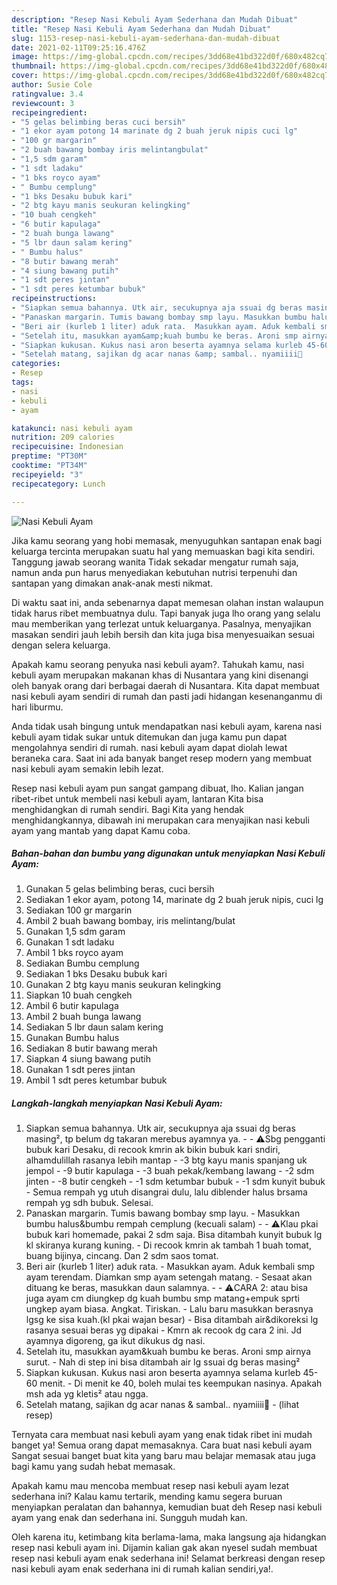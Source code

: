 ```yaml
---
description: "Resep Nasi Kebuli Ayam Sederhana dan Mudah Dibuat"
title: "Resep Nasi Kebuli Ayam Sederhana dan Mudah Dibuat"
slug: 1153-resep-nasi-kebuli-ayam-sederhana-dan-mudah-dibuat
date: 2021-02-11T09:25:16.476Z
image: https://img-global.cpcdn.com/recipes/3dd68e41bd322d0f/680x482cq70/nasi-kebuli-ayam-foto-resep-utama.jpg
thumbnail: https://img-global.cpcdn.com/recipes/3dd68e41bd322d0f/680x482cq70/nasi-kebuli-ayam-foto-resep-utama.jpg
cover: https://img-global.cpcdn.com/recipes/3dd68e41bd322d0f/680x482cq70/nasi-kebuli-ayam-foto-resep-utama.jpg
author: Susie Cole
ratingvalue: 3.4
reviewcount: 3
recipeingredient:
- "5 gelas belimbing beras cuci bersih"
- "1 ekor ayam potong 14 marinate dg 2 buah jeruk nipis cuci lg"
- "100 gr margarin"
- "2 buah bawang bombay iris melintangbulat"
- "1,5 sdm garam"
- "1 sdt ladaku"
- "1 bks royco ayam"
- " Bumbu cemplung"
- "1 bks Desaku bubuk kari"
- "2 btg kayu manis seukuran kelingking"
- "10 buah cengkeh"
- "6 butir kapulaga"
- "2 buah bunga lawang"
- "5 lbr daun salam kering"
- " Bumbu halus"
- "8 butir bawang merah"
- "4 siung bawang putih"
- "1 sdt peres jintan"
- "1 sdt peres ketumbar bubuk"
recipeinstructions:
- "Siapkan semua bahannya. Utk air, secukupnya aja ssuai dg beras masing², tp belum dg takaran merebus ayamnya ya.  ⚠️Sbg pengganti bubuk kari Desaku, di recook kmrin ak bikin bubuk kari sndiri, alhamdulillah rasanya lebih mantap -3 btg kayu manis spanjang uk jempol -9 butir kapulaga -3 buah pekak/kembang lawang -2 sdm jinten -8 butir cengkeh -1 sdm ketumbar bubuk -1 sdm kunyit bubuk Semua rempah yg utuh disangrai dulu, lalu diblender halus brsama rempah yg sdh bubuk. Selesai."
- "Panaskan margarin. Tumis bawang bombay smp layu. Masukkan bumbu halus&amp;bumbu rempah cemplung (kecuali salam)  ⚠️Klau pkai bubuk kari homemade, pakai 2 sdm saja. Bisa ditambah kunyit bubuk lg kl skiranya kurang kuning. Di recook kmrin ak tambah 1 buah tomat, buang bijinya, cincang. Dan 2 sdm saos tomat."
- "Beri air (kurleb 1 liter) aduk rata.  Masukkan ayam. Aduk kembali smp ayam terendam. Diamkan smp ayam setengah matang. Sesaat akan dituang ke beras, masukkan daun salamnya.  ⚠️CARA 2: atau bisa juga ayam cm diungkep dg kuah bumbu smp matang+empuk sprti ungkep ayam biasa. Angkat. Tiriskan. Lalu baru masukkan berasnya lgsg ke sisa kuah.(kl pkai wajan besar) Bisa ditambah air&amp;dikoreksi lg rasanya sesuai beras yg dipakai Kmrn ak recook dg cara 2 ini. Jd ayamnya digoreng, ga ikut dikukus dg nasi."
- "Setelah itu, masukkan ayam&amp;kuah bumbu ke beras. Aroni smp airnya surut. Nah di step ini bisa ditambah air lg ssuai dg beras masing²"
- "Siapkan kukusan. Kukus nasi aron beserta ayamnya selama kurleb 45-60 menit. Di menit ke 40, boleh mulai tes keempukan nasinya. Apakah msh ada yg kletis² atau ngga."
- "Setelah matang, sajikan dg acar nanas &amp; sambal.. nyamiiii🤤           (lihat resep)"
categories:
- Resep
tags:
- nasi
- kebuli
- ayam

katakunci: nasi kebuli ayam 
nutrition: 209 calories
recipecuisine: Indonesian
preptime: "PT30M"
cooktime: "PT34M"
recipeyield: "3"
recipecategory: Lunch

---
```



![Nasi Kebuli Ayam](https://img-global.cpcdn.com/recipes/3dd68e41bd322d0f/680x482cq70/nasi-kebuli-ayam-foto-resep-utama.jpg)

Jika kamu seorang yang hobi memasak, menyuguhkan santapan enak bagi keluarga tercinta merupakan suatu hal yang memuaskan bagi kita sendiri. Tanggung jawab seorang  wanita Tidak sekadar mengatur rumah saja, namun anda pun harus menyediakan kebutuhan nutrisi terpenuhi dan santapan yang dimakan anak-anak mesti nikmat.

Di waktu  saat ini, anda sebenarnya dapat memesan olahan instan walaupun tidak harus ribet membuatnya dulu. Tapi banyak juga lho orang yang selalu mau memberikan yang terlezat untuk keluarganya. Pasalnya, menyajikan masakan sendiri jauh lebih bersih dan kita juga bisa menyesuaikan sesuai dengan selera keluarga. 



Apakah kamu seorang penyuka nasi kebuli ayam?. Tahukah kamu, nasi kebuli ayam merupakan makanan khas di Nusantara yang kini disenangi oleh banyak orang dari berbagai daerah di Nusantara. Kita dapat membuat nasi kebuli ayam sendiri di rumah dan pasti jadi hidangan kesenanganmu di hari liburmu.

Anda tidak usah bingung untuk mendapatkan nasi kebuli ayam, karena nasi kebuli ayam tidak sukar untuk ditemukan dan juga kamu pun dapat mengolahnya sendiri di rumah. nasi kebuli ayam dapat diolah lewat beraneka cara. Saat ini ada banyak banget resep modern yang membuat nasi kebuli ayam semakin lebih lezat.

Resep nasi kebuli ayam pun sangat gampang dibuat, lho. Kalian jangan ribet-ribet untuk membeli nasi kebuli ayam, lantaran Kita bisa menghidangkan di rumah sendiri. Bagi Kita yang hendak menghidangkannya, dibawah ini merupakan cara menyajikan nasi kebuli ayam yang mantab yang dapat Kamu coba.

<!--inarticleads1-->

##### Bahan-bahan dan bumbu yang digunakan untuk menyiapkan Nasi Kebuli Ayam:

1. Gunakan 5 gelas belimbing beras, cuci bersih
1. Sediakan 1 ekor ayam, potong 14, marinate dg 2 buah jeruk nipis, cuci lg
1. Sediakan 100 gr margarin
1. Ambil 2 buah bawang bombay, iris melintang/bulat
1. Gunakan 1,5 sdm garam
1. Gunakan 1 sdt ladaku
1. Ambil 1 bks royco ayam
1. Sediakan  Bumbu cemplung
1. Sediakan 1 bks Desaku bubuk kari
1. Gunakan 2 btg kayu manis seukuran kelingking
1. Siapkan 10 buah cengkeh
1. Ambil 6 butir kapulaga
1. Ambil 2 buah bunga lawang
1. Sediakan 5 lbr daun salam kering
1. Gunakan  Bumbu halus
1. Sediakan 8 butir bawang merah
1. Siapkan 4 siung bawang putih
1. Gunakan 1 sdt peres jintan
1. Ambil 1 sdt peres ketumbar bubuk




<!--inarticleads2-->

##### Langkah-langkah menyiapkan Nasi Kebuli Ayam:

1. Siapkan semua bahannya. Utk air, secukupnya aja ssuai dg beras masing², tp belum dg takaran merebus ayamnya ya. -  - ⚠️Sbg pengganti bubuk kari Desaku, di recook kmrin ak bikin bubuk kari sndiri, alhamdulillah rasanya lebih mantap - -3 btg kayu manis spanjang uk jempol - -9 butir kapulaga - -3 buah pekak/kembang lawang - -2 sdm jinten - -8 butir cengkeh - -1 sdm ketumbar bubuk - -1 sdm kunyit bubuk - Semua rempah yg utuh disangrai dulu, lalu diblender halus brsama rempah yg sdh bubuk. Selesai.
1. Panaskan margarin. Tumis bawang bombay smp layu. - Masukkan bumbu halus&amp;bumbu rempah cemplung (kecuali salam) -  - ⚠️Klau pkai bubuk kari homemade, pakai 2 sdm saja. Bisa ditambah kunyit bubuk lg kl skiranya kurang kuning. - Di recook kmrin ak tambah 1 buah tomat, buang bijinya, cincang. Dan 2 sdm saos tomat.
1. Beri air (kurleb 1 liter) aduk rata.  - Masukkan ayam. Aduk kembali smp ayam terendam. Diamkan smp ayam setengah matang. - Sesaat akan dituang ke beras, masukkan daun salamnya. -  - ⚠️CARA 2: atau bisa juga ayam cm diungkep dg kuah bumbu smp matang+empuk sprti ungkep ayam biasa. Angkat. Tiriskan. - Lalu baru masukkan berasnya lgsg ke sisa kuah.(kl pkai wajan besar) - Bisa ditambah air&amp;dikoreksi lg rasanya sesuai beras yg dipakai - Kmrn ak recook dg cara 2 ini. Jd ayamnya digoreng, ga ikut dikukus dg nasi.
1. Setelah itu, masukkan ayam&amp;kuah bumbu ke beras. Aroni smp airnya surut. - Nah di step ini bisa ditambah air lg ssuai dg beras masing²
1. Siapkan kukusan. Kukus nasi aron beserta ayamnya selama kurleb 45-60 menit. - Di menit ke 40, boleh mulai tes keempukan nasinya. Apakah msh ada yg kletis² atau ngga.
1. Setelah matang, sajikan dg acar nanas &amp; sambal.. nyamiiii🤤 -           (lihat resep)




Ternyata cara membuat nasi kebuli ayam yang enak tidak ribet ini mudah banget ya! Semua orang dapat memasaknya. Cara buat nasi kebuli ayam Sangat sesuai banget buat kita yang baru mau belajar memasak atau juga bagi kamu yang sudah hebat memasak.

Apakah kamu mau mencoba membuat resep nasi kebuli ayam lezat sederhana ini? Kalau kamu tertarik, mending kamu segera buruan menyiapkan peralatan dan bahannya, kemudian buat deh Resep nasi kebuli ayam yang enak dan sederhana ini. Sungguh mudah kan. 

Oleh karena itu, ketimbang kita berlama-lama, maka langsung aja hidangkan resep nasi kebuli ayam ini. Dijamin kalian gak akan nyesel sudah membuat resep nasi kebuli ayam enak sederhana ini! Selamat berkreasi dengan resep nasi kebuli ayam enak sederhana ini di rumah kalian sendiri,ya!.


